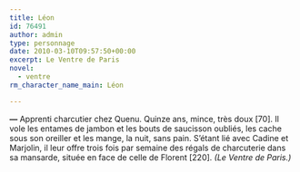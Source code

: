 ```yaml
---
title: Léon
id: 76491
author: admin
type: personnage
date: 2010-03-10T09:57:50+00:00
excerpt: Le Ventre de Paris
novel:
  - ventre
rm_character_name_main: Léon

---
```

**—** Apprenti charcutier chez Quenu. Quinze ans, mince, très doux [70]. Il vole les entames de jambon et les bouts de saucisson oubliés, les cache sous son oreiller et les mange, la nuit, sans pain. S&rsquo;étant lié avec Cadine et Marjolin, il leur offre trois fois par semaine des régals de charcuterie dans sa mansarde, située en face de celle de Florent [220]. _(Le Ventre de Paris.)_